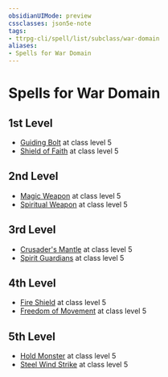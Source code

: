 ```yaml
---
obsidianUIMode: preview
cssclasses: json5e-note
tags:
- ttrpg-cli/spell/list/subclass/war-domain
aliases:
- Spells for War Domain
---
```

# Spells for War Domain

## 1st Level

- [Guiding Bolt](/3-Mechanics/CLI/spells/guiding-bolt-xphb.md "XPHB") at class level 5
- [Shield of Faith](/3-Mechanics/CLI/spells/shield-of-faith-xphb.md "XPHB") at class level 5

## 2nd Level

- [Magic Weapon](/3-Mechanics/CLI/spells/magic-weapon-xphb.md "XPHB") at class level 5
- [Spiritual Weapon](/3-Mechanics/CLI/spells/spiritual-weapon-xphb.md "XPHB") at class level 5

## 3rd Level

- [Crusader's Mantle](/3-Mechanics/CLI/spells/crusaders-mantle-xphb.md "XPHB") at class level 5
- [Spirit Guardians](/3-Mechanics/CLI/spells/spirit-guardians-xphb.md "XPHB") at class level 5

## 4th Level

- [Fire Shield](/3-Mechanics/CLI/spells/fire-shield-xphb.md "XPHB") at class level 5
- [Freedom of Movement](/3-Mechanics/CLI/spells/freedom-of-movement-xphb.md "XPHB") at class level 5

## 5th Level

- [Hold Monster](/3-Mechanics/CLI/spells/hold-monster-xphb.md "XPHB") at class level 5
- [Steel Wind Strike](/3-Mechanics/CLI/spells/steel-wind-strike-xphb.md "XPHB") at class level 5